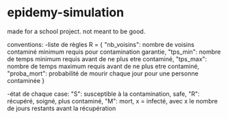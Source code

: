 # epidemy-simulation
made for a school project. not meant to be good.

conventions:
-liste de règles R = {
  "nb_voisins": nombre de voisins contaminé minimum requis pour contamination garantie,
  "tps_min": nombre de temps minimum requis avant de ne plus etre contaminé,
  "tps_max": nombre de temps maximum requis avant de ne plus etre contaminé,
  "proba_mort": probabilité de mourir chaque jour pour une personne contaminée
  }

-état de chaque case:
  "S": susceptible à la contamination, safe,
  "R": récupéré, soigné, plus contaminé,
  "M": mort,
  x = infecté, avec x le nombre de jours restants avant la récupération
  
